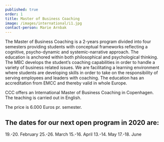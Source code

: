 ```yaml
---
published: true
order: 1
title: Master of Business Coaching
image: /images/international/i1.jpg
contact-person: Marie Arnbak
---
```


The Master of Business Coaching is a 2-years program divided into four semesters providing students with conceptual frameworks reflecting a cognitive, psycho-dynamic and systemic-narrative approach. The education is anchored within both philosophical and psychological thinking. The MBC develops the student’s coaching capabilities in order to handle a variety of business related issues. We are facilitating a learning environment where students are developing skills in order to take on the responsibility of serving employees and leaders with coaching. The education has an accreditation from EMCC and thereby valid in whole Europe.

CCC offers an International Master of Business Coaching in Copenhagen. The teaching is carried out in English.

The price is 6.000 Euros pr. semester.

## The dates for our next open program in 2020 are: 

19.-20. February
25.-26. March
15.-16. April
13.-14. May
17.-18. June
